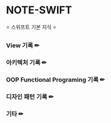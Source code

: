 # NOTE-SWIFT

⭐ 스위프트 기본 지식 ⭐

### View 기록 ✏

### 아키텍처 기록 ✏

### OOP Functional Programing 기록  ✏

### 디자인 패턴 기록 ✏

### 기타 ✏